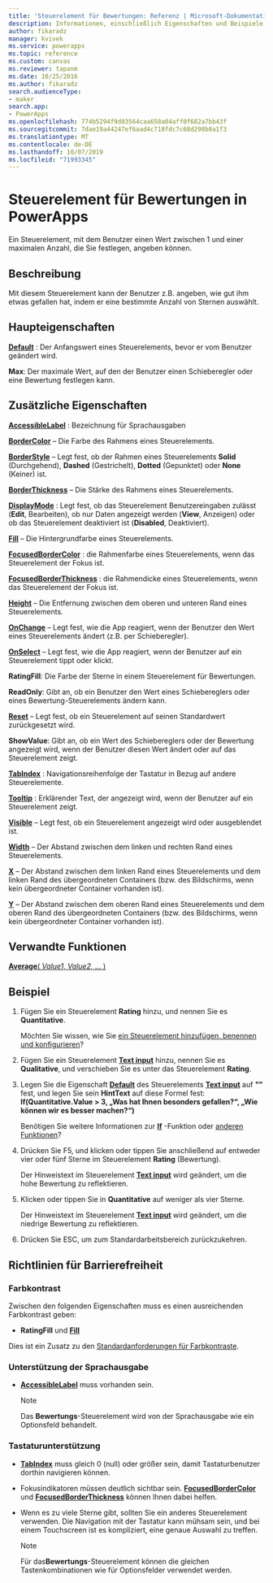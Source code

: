 ```yaml
---
title: 'Steuerelement für Bewertungen: Referenz | Microsoft-Dokumentation'
description: Informationen, einschließlich Eigenschaften und Beispiele, über das Steuerelement für Bewertungen
author: fikaradz
manager: kvivek
ms.service: powerapps
ms.topic: reference
ms.custom: canvas
ms.reviewer: tapanm
ms.date: 10/25/2016
ms.author: fikaradz
search.audienceType:
- maker
search.app:
- PowerApps
ms.openlocfilehash: 774b5294f9d03564caa658a04aff0f682a7bb43f
ms.sourcegitcommit: 7dae19a44247ef6aad4c718fdc7c68d298b0a1f3
ms.translationtype: MT
ms.contentlocale: de-DE
ms.lasthandoff: 10/07/2019
ms.locfileid: "71993345"
---
```

# <a name="rating-control-in-powerapps"></a>Steuerelement für Bewertungen in PowerApps
Ein Steuerelement, mit dem Benutzer einen Wert zwischen 1 und einer maximalen Anzahl, die Sie festlegen, angeben können.

## <a name="description"></a>Beschreibung
Mit diesem Steuerelement kann der Benutzer z.B. angeben, wie gut ihm etwas gefallen hat, indem er eine bestimmte Anzahl von Sternen auswählt.

## <a name="key-properties"></a>Haupteigenschaften
**[Default](properties-core.md)** : Der Anfangswert eines Steuerelements, bevor er vom Benutzer geändert wird.

**Max**: Der maximale Wert, auf den der Benutzer einen Schieberegler oder eine Bewertung festlegen kann.

## <a name="additional-properties"></a>Zusätzliche Eigenschaften
**[AccessibleLabel](properties-accessibility.md)** : Bezeichnung für Sprachausgaben

**[BorderColor](properties-color-border.md)** – Die Farbe des Rahmens eines Steuerelements.

**[BorderStyle](properties-color-border.md)** – Legt fest, ob der Rahmen eines Steuerelements **Solid** (Durchgehend), **Dashed** (Gestrichelt), **Dotted** (Gepunktet) oder **None** (Keiner) ist.

**[BorderThickness](properties-color-border.md)** – Die Stärke des Rahmens eines Steuerelements.

**[DisplayMode](properties-core.md)** : Legt fest, ob das Steuerelement Benutzereingaben zulässt (**Edit**, Bearbeiten), ob nur Daten angezeigt werden (**View**, Anzeigen) oder ob das Steuerelement deaktiviert ist (**Disabled**, Deaktiviert).

**[Fill](properties-color-border.md)** – Die Hintergrundfarbe eines Steuerelements.

**[FocusedBorderColor](properties-color-border.md)** : die Rahmenfarbe eines Steuerelements, wenn das Steuerelement der Fokus ist.

**[FocusedBorderThickness](properties-color-border.md)** : die Rahmendicke eines Steuerelements, wenn das Steuerelement der Fokus ist.

**[Height](properties-size-location.md)** – Die Entfernung zwischen dem oberen und unteren Rand eines Steuerelements.

**[OnChange](properties-core.md)** – Legt fest, wie die App reagiert, wenn der Benutzer den Wert eines Steuerelements ändert (z.B. per Schieberegler).

**[OnSelect](properties-core.md)** – Legt fest, wie die App reagiert, wenn der Benutzer auf ein Steuerelement tippt oder klickt.

**RatingFill**: Die Farbe der Sterne in einem Steuerelement für Bewertungen.

**ReadOnly**: Gibt an, ob ein Benutzer den Wert eines Schiebereglers oder eines Bewertung-Steuerelements ändern kann.

**[Reset](properties-core.md)** – Legt fest, ob ein Steuerelement auf seinen Standardwert zurückgesetzt wird.

**ShowValue**: Gibt an, ob ein Wert des Schiebereglers oder der Bewertung angezeigt wird, wenn der Benutzer diesen Wert ändert oder auf das Steuerelement zeigt.

**[TabIndex](properties-accessibility.md)** : Navigationsreihenfolge der Tastatur in Bezug auf andere Steuerelemente.

**[Tooltip](properties-core.md)** : Erklärender Text, der angezeigt wird, wenn der Benutzer auf ein Steuerelement zeigt.

**[Visible](properties-core.md)** – Legt fest, ob ein Steuerelement angezeigt wird oder ausgeblendet ist.

**[Width](properties-size-location.md)** – Der Abstand zwischen dem linken und rechten Rand eines Steuerelements.

**[X](properties-size-location.md)** – Der Abstand zwischen dem linken Rand eines Steuerelements und dem linken Rand des übergeordneten Containers (bzw. des Bildschirms, wenn kein übergeordneter Container vorhanden ist).

**[Y](properties-size-location.md)** – Der Abstand zwischen dem oberen Rand eines Steuerelements und dem oberen Rand des übergeordneten Containers (bzw. des Bildschirms, wenn kein übergeordneter Container vorhanden ist).

## <a name="related-functions"></a>Verwandte Funktionen
[**Average**( *Value1*, *Value2,* ... )](../functions/function-aggregates.md)

## <a name="example"></a>Beispiel
1. Fügen Sie ein Steuerelement **Rating** hinzu, und nennen Sie es **Quantitative**.
   
    Möchten Sie wissen, wie Sie [ein Steuerelement hinzufügen, benennen und konfigurieren](../add-configure-controls.md)?
2. Fügen Sie ein Steuerelement **[Text input](control-text-input.md)** hinzu, nennen Sie es **Qualitative**, und verschieben Sie es unter das Steuerelement **Rating**.
3. Legen Sie die Eigenschaft **[Default](properties-core.md)** des Steuerelements **[Text input](control-text-input.md)** auf **""** fest, und legen Sie sein **HintText** auf diese Formel fest:
   <br>**If(Quantitative.Value > 3, „Was hat Ihnen besonders gefallen?“, „Wie können wir es besser machen?“)**
   
    Benötigen Sie weitere Informationen zur **[If](../functions/function-if.md)** -Funktion oder [anderen Funktionen](../formula-reference.md)?
4. Drücken Sie F5, und klicken oder tippen Sie anschließend auf entweder vier oder fünf Sterne im Steuerelement **Rating** (Bewertung).
   
    Der Hinweistext im Steuerelement **[Text input](control-text-input.md)** wird geändert, um die hohe Bewertung zu reflektieren.
5. Klicken oder tippen Sie in **Quantitative** auf weniger als vier Sterne.
   
    Der Hinweistext im Steuerelement **[Text input](control-text-input.md)** wird geändert, um die niedrige Bewertung zu reflektieren.
6. Drücken Sie ESC, um zum Standardarbeitsbereich zurückzukehren.


## <a name="accessibility-guidelines"></a>Richtlinien für Barrierefreiheit
### <a name="color-contrast"></a>Farbkontrast
Zwischen den folgenden Eigenschaften muss es einen ausreichenden Farbkontrast geben:
* **RatingFill** und **[Fill](properties-color-border.md)**

Dies ist ein Zusatz zu den [Standardanforderungen für Farbkontraste](../accessible-apps-color.md).

### <a name="screen-reader-support"></a>Unterstützung der Sprachausgabe
* **[AccessibleLabel](properties-accessibility.md)** muss vorhanden sein.

    > [!NOTE]
  > Das **Bewertungs**-Steuerelement wird von der Sprachausgabe wie ein Optionsfeld behandelt.

### <a name="keyboard-support"></a>Tastaturunterstützung
* **[TabIndex](properties-accessibility.md)** muss gleich 0 (null) oder größer sein, damit Tastaturbenutzer dorthin navigieren können.
* Fokusindikatoren müssen deutlich sichtbar sein. **[FocusedBorderColor](properties-color-border.md)** und **[FocusedBorderThickness](properties-color-border.md)** können Ihnen dabei helfen.
* Wenn es zu viele Sterne gibt, sollten Sie ein anderes Steuerelement verwenden. Die Navigation mit der Tastatur kann mühsam sein, und bei einem Touchscreen ist es kompliziert, eine genaue Auswahl zu treffen.

    > [!NOTE]
  > Für das**Bewertungs**-Steuerelement können die gleichen Tastenkombinationen wie für Optionsfelder verwendet werden.
